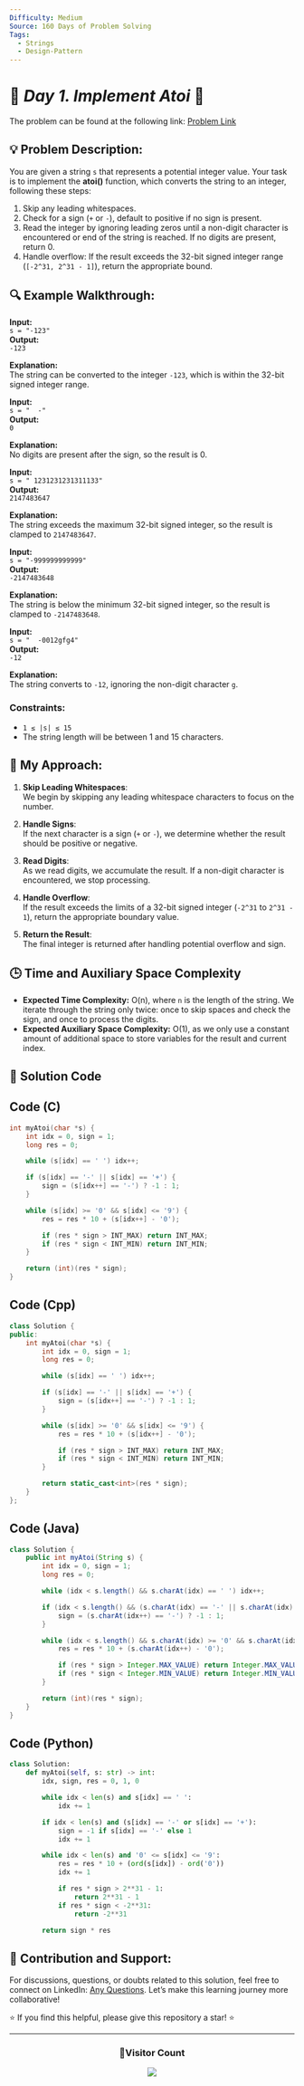 ```yaml
---
Difficulty: Medium
Source: 160 Days of Problem Solving
Tags:
  - Strings
  - Design-Pattern
---
```


# 🚀 _Day 1. Implement Atoi_ 🧠

The problem can be found at the following link: [Problem Link](https://www.geeksforgeeks.org/batch/gfg-160-problems/track/string-gfg-160/problem/implement-atoi)

## 💡 **Problem Description:**

You are given a string `s` that represents a potential integer value. Your task is to implement the **atoi()** function, which converts the string to an integer, following these steps:

1. Skip any leading whitespaces.
2. Check for a sign (`+` or `-`), default to positive if no sign is present.
3. Read the integer by ignoring leading zeros until a non-digit character is encountered or end of the string is reached. If no digits are present, return 0.
4. Handle overflow: If the result exceeds the 32-bit signed integer range (`[-2^31, 2^31 - 1]`), return the appropriate bound.

## 🔍 **Example Walkthrough:**

**Input:**  
`s = "-123"`  
**Output:**  
`-123`

**Explanation:**  
The string can be converted to the integer `-123`, which is within the 32-bit signed integer range.

**Input:**  
`s = "  -"`  
**Output:**  
`0`

**Explanation:**  
No digits are present after the sign, so the result is 0.

**Input:**  
`s = " 1231231231311133"`  
**Output:**  
`2147483647`

**Explanation:**  
The string exceeds the maximum 32-bit signed integer, so the result is clamped to `2147483647`.

**Input:**  
`s = "-999999999999"`  
**Output:**  
`-2147483648`

**Explanation:**  
The string is below the minimum 32-bit signed integer, so the result is clamped to `-2147483648`.

**Input:**  
`s = "  -0012gfg4"`  
**Output:**  
`-12`

**Explanation:**  
The string converts to `-12`, ignoring the non-digit character `g`.

### Constraints:

- `1 ≤ |s| ≤ 15`
- The string length will be between 1 and 15 characters.

## 🎯 **My Approach:**

1. **Skip Leading Whitespaces**:  
   We begin by skipping any leading whitespace characters to focus on the number.

2. **Handle Signs**:  
   If the next character is a sign (`+` or `-`), we determine whether the result should be positive or negative.

3. **Read Digits**:  
   As we read digits, we accumulate the result. If a non-digit character is encountered, we stop processing.

4. **Handle Overflow**:  
   If the result exceeds the limits of a 32-bit signed integer (`-2^31` to `2^31 - 1`), return the appropriate boundary value.

5. **Return the Result**:  
   The final integer is returned after handling potential overflow and sign.

## 🕒 **Time and Auxiliary Space Complexity**

- **Expected Time Complexity:** O(n), where `n` is the length of the string. We iterate through the string only twice: once to skip spaces and check the sign, and once to process the digits.
- **Expected Auxiliary Space Complexity:** O(1), as we only use a constant amount of additional space to store variables for the result and current index.

## 📝 **Solution Code**

## Code (C)

```c
int myAtoi(char *s) {
    int idx = 0, sign = 1;
    long res = 0;

    while (s[idx] == ' ') idx++;

    if (s[idx] == '-' || s[idx] == '+') {
        sign = (s[idx++] == '-') ? -1 : 1;
    }

    while (s[idx] >= '0' && s[idx] <= '9') {
        res = res * 10 + (s[idx++] - '0');

        if (res * sign > INT_MAX) return INT_MAX;
        if (res * sign < INT_MIN) return INT_MIN;
    }

    return (int)(res * sign);
}
```

## Code (Cpp)

```cpp
class Solution {
public:
    int myAtoi(char *s) {
        int idx = 0, sign = 1;
        long res = 0;

        while (s[idx] == ' ') idx++;

        if (s[idx] == '-' || s[idx] == '+') {
            sign = (s[idx++] == '-') ? -1 : 1;
        }

        while (s[idx] >= '0' && s[idx] <= '9') {
            res = res * 10 + (s[idx++] - '0');

            if (res * sign > INT_MAX) return INT_MAX;
            if (res * sign < INT_MIN) return INT_MIN;
        }

        return static_cast<int>(res * sign);
    }
};
```

## Code (Java)

```java
class Solution {
    public int myAtoi(String s) {
        int idx = 0, sign = 1;
        long res = 0;

        while (idx < s.length() && s.charAt(idx) == ' ') idx++;

        if (idx < s.length() && (s.charAt(idx) == '-' || s.charAt(idx) == '+')) {
            sign = (s.charAt(idx++) == '-') ? -1 : 1;
        }

        while (idx < s.length() && s.charAt(idx) >= '0' && s.charAt(idx) <= '9') {
            res = res * 10 + (s.charAt(idx++) - '0');

            if (res * sign > Integer.MAX_VALUE) return Integer.MAX_VALUE;
            if (res * sign < Integer.MIN_VALUE) return Integer.MIN_VALUE;
        }

        return (int)(res * sign);
    }
}
```

## Code (Python)

```python
class Solution:
    def myAtoi(self, s: str) -> int:
        idx, sign, res = 0, 1, 0

        while idx < len(s) and s[idx] == ' ':
            idx += 1

        if idx < len(s) and (s[idx] == '-' or s[idx] == '+'):
            sign = -1 if s[idx] == '-' else 1
            idx += 1

        while idx < len(s) and '0' <= s[idx] <= '9':
            res = res * 10 + (ord(s[idx]) - ord('0'))
            idx += 1

            if res * sign > 2**31 - 1:
                return 2**31 - 1
            if res * sign < -2**31:
                return -2**31

        return sign * res
```

## 🎯 **Contribution and Support:**

For discussions, questions, or doubts related to this solution, feel free to connect on LinkedIn: [Any Questions](https://www.linkedin.com/in/patel-hetkumar-sandipbhai-8b110525a/). Let’s make this learning journey more collaborative!

⭐ If you find this helpful, please give this repository a star! ⭐

---

<div align="center">
  <h3><b>📍Visitor Count</b></h3>
</div>

<p align="center">
  <img src="https://visitor-badge.laobi.icu/badge?page_id=Hunterdii.GeeksforGeeks-POTD" />
</p>
